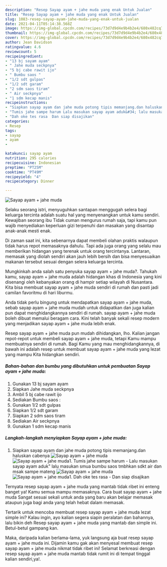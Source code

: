 ```yaml
---
description: "Resep Sayap ayam + jahe muda yang enak Untuk Jualan"
title: "Resep Sayap ayam + jahe muda yang enak Untuk Jualan"
slug: 1083-resep-sayap-ayam-jahe-muda-yang-enak-untuk-jualan
date: 2021-04-11T05:14:38.568Z
image: https://img-global.cpcdn.com/recipes/73d7d9d4e9b4b2e4/680x482cq70/sayap-ayam-jahe-muda-foto-resep-utama.jpg
thumbnail: https://img-global.cpcdn.com/recipes/73d7d9d4e9b4b2e4/680x482cq70/sayap-ayam-jahe-muda-foto-resep-utama.jpg
cover: https://img-global.cpcdn.com/recipes/73d7d9d4e9b4b2e4/680x482cq70/sayap-ayam-jahe-muda-foto-resep-utama.jpg
author: Jean Davidson
ratingvalue: 4.6
reviewcount: 5
recipeingredient:
- "13 bj sayam ayam"
- " Jahe muda seckpnya"
- "5 bj cabe rawit ijo"
- " Bumbu saos "
- "1/2 sdt gulpas"
- "1/2 sdt garam"
- "2 sdm saos tiram"
- " Air seckpnya"
- "1 sdm kecap manis"
recipeinstructions:
- "Siapkan sayap ayam dan jahe muda potong tipis memanjang.dan haluskan cabenya"
- "Tumis jahe sampe harum Lalu masukan sayap ayam aduk&#34; lalu masukan smua bumbu saos tmbhkan sdkt air dan msak sampe mateng"
- "Dah oke tes rasa  Dan siap disajikan"
categories:
- Resep
tags:
- sayap
- ayam
- 

katakunci: sayap ayam  
nutrition: 295 calories
recipecuisine: Indonesian
preptime: "PT25M"
cooktime: "PT49M"
recipeyield: "4"
recipecategory: Dinner

---
```



![Sayap ayam + jahe muda](https://img-global.cpcdn.com/recipes/73d7d9d4e9b4b2e4/680x482cq70/sayap-ayam-jahe-muda-foto-resep-utama.jpg)

Selaku seorang istri, menyuguhkan santapan menggugah selera bagi keluarga tercinta adalah suatu hal yang menyenangkan untuk kamu sendiri. Kewajiban seorang ibu Tidak cuman mengurus rumah saja, tapi kamu pun wajib menyediakan keperluan gizi terpenuhi dan masakan yang disantap anak-anak mesti enak.

Di zaman  saat ini, kita sebenarnya dapat membeli olahan praktis walaupun tidak harus repot memasaknya dahulu. Tapi ada juga orang yang selalu mau memberikan hidangan yang terenak untuk orang tercintanya. Lantaran, memasak yang diolah sendiri akan jauh lebih bersih dan bisa menyesuaikan makanan tersebut sesuai dengan selera keluarga tercinta. 



Mungkinkah anda salah satu penyuka sayap ayam + jahe muda?. Tahukah kamu, sayap ayam + jahe muda adalah hidangan khas di Indonesia yang kini disenangi oleh kebanyakan orang di hampir setiap wilayah di Nusantara. Kita bisa membuat sayap ayam + jahe muda sendiri di rumah dan pasti jadi camilan favoritmu di hari liburmu.

Anda tidak perlu bingung untuk mendapatkan sayap ayam + jahe muda, sebab sayap ayam + jahe muda mudah untuk didapatkan dan juga kalian pun dapat menghidangkannya sendiri di rumah. sayap ayam + jahe muda boleh dibuat memalui beragam cara. Kini telah banyak sekali resep modern yang menjadikan sayap ayam + jahe muda lebih enak.

Resep sayap ayam + jahe muda pun mudah dihidangkan, lho. Kalian jangan repot-repot untuk membeli sayap ayam + jahe muda, tetapi Kamu mampu membuatnya sendiri di rumah. Bagi Kamu yang mau menghidangkannya, di bawah ini adalah resep untuk membuat sayap ayam + jahe muda yang lezat yang mampu Kita hidangkan sendiri.

<!--inarticleads1-->

##### Bahan-bahan dan bumbu yang dibutuhkan untuk pembuatan Sayap ayam + jahe muda:

1. Gunakan 13 bj sayam ayam
1. Siapkan  Jahe muda seckpnya
1. Ambil 5 bj cabe rawit ijo
1. Sediakan  Bumbu saos :
1. Gunakan 1/2 sdt gulpas
1. Siapkan 1/2 sdt garam
1. Siapkan 2 sdm saos tiram
1. Sediakan  Air seckpnya
1. Gunakan 1 sdm kecap manis




<!--inarticleads2-->

##### Langkah-langkah menyiapkan Sayap ayam + jahe muda:

1. Siapkan sayap ayam dan jahe muda potong tipis memanjang.dan haluskan cabenya
<img src="https://img-global.cpcdn.com/steps/e3df75a93d6c68ce/160x128cq70/sayap-ayam-jahe-muda-langkah-memasak-1-foto.jpg" alt="Sayap ayam + jahe muda"><img src="https://img-global.cpcdn.com/steps/10b4e62b9fb0e12f/160x128cq70/sayap-ayam-jahe-muda-langkah-memasak-1-foto.jpg" alt="Sayap ayam + jahe muda">1. Tumis jahe sampe harum - Lalu masukan sayap ayam aduk&#34; lalu masukan smua bumbu saos tmbhkan sdkt air dan msak sampe mateng
<img src="https://img-global.cpcdn.com/steps/649823250630d531/160x128cq70/sayap-ayam-jahe-muda-langkah-memasak-2-foto.jpg" alt="Sayap ayam + jahe muda"><img src="https://img-global.cpcdn.com/steps/8cdb6319f032788b/160x128cq70/sayap-ayam-jahe-muda-langkah-memasak-2-foto.jpg" alt="Sayap ayam + jahe muda">1. Dah oke tes rasa  - Dan siap disajikan




Ternyata resep sayap ayam + jahe muda yang mantab tidak ribet ini enteng banget ya! Kamu semua mampu memasaknya. Cara buat sayap ayam + jahe muda Sangat sesuai sekali untuk anda yang baru akan belajar memasak ataupun juga bagi anda yang telah hebat dalam memasak.

Tertarik untuk mencoba membuat resep sayap ayam + jahe muda lezat simple ini? Kalau ingin, ayo kalian segera siapin peralatan dan bahannya, lalu bikin deh Resep sayap ayam + jahe muda yang mantab dan simple ini. Betul-betul gampang kan. 

Maka, daripada kalian berlama-lama, yuk langsung aja buat resep sayap ayam + jahe muda ini. Dijamin kamu gak akan menyesal membuat resep sayap ayam + jahe muda nikmat tidak ribet ini! Selamat berkreasi dengan resep sayap ayam + jahe muda mantab tidak rumit ini di tempat tinggal kalian sendiri,ya!.

